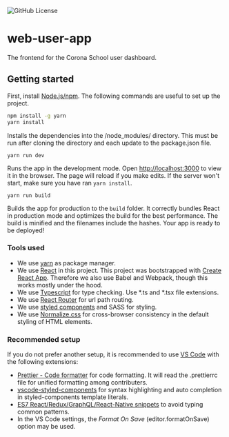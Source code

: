 ![GitHub License](https://img.shields.io/github/license/corona-school/web-user-app)

# web-user-app

The frontend for the Corona School user dashboard.


## Getting started

First, install [Node.js/npm](https://nodejs.org/en/download/package-manager/).
The following commands are useful to set up the project.

```bash
npm install -g yarn
yarn install
```

Installs the dependencies into the /node_modules/ directory. This must be run after cloning the directory and each update to the package.json file.

`yarn run dev`

Runs the app in the development mode. Open [http://localhost:3000](http://localhost:3000) to view it in the browser. The page will reload if you make edits. If the server won't start, make sure you have ran `yarn install`.

`yarn run build`

Builds the app for production to the `build` folder. It correctly bundles React in production mode and optimizes the build for the best performance. The build is minified and the filenames include the hashes. Your app is ready to be deployed!

### Tools used

- We use [yarn](https://yarnpkg.com/) as package manager.
- We use [React](https://reactjs.org/) in this project. This project was bootstrapped with [Create React App](https://create-react-app.dev/). Therefore we also use Babel and Webpack, though this works mostly under the hood.
- We use [Typescript](https://www.typescriptlang.org/) for type checking. Use \*.ts and \*.tsx file extensions.
- We use [React Router](https://reacttraining.com/react-router/web) for url path routing.
- We use [styled components](https://styled-components.com/) and SASS for styling.
- We use [Normalize.css](https://necolas.github.io/normalize.css) for cross-browser consistency in the default styling of HTML elements.

### Recommended setup

If you do not prefer another setup, it is recommended to use [VS Code](https://code.visualstudio.com/) with the following extensions:
- [Prettier - Code formatter](https://marketplace.visualstudio.com/items?itemName=esbenp.prettier-vscode) for code formatting. It will read the .prettierrc file for unified formatting among contributers.
- [vscode-styled-components](https://marketplace.visualstudio.com/items?itemName=jpoissonnier.vscode-styled-components) for syntax highlighting and auto completion in styled-components template literals.
- [ES7 React/Redux/GraphQL/React-Native snippets](https://marketplace.visualstudio.com/items?itemName=dsznajder.es7-react-js-snippets) to avoid typing common patterns.
- In the VS Code settings, the _Format On Save_ (editor.formatOnSave) option may be used.
